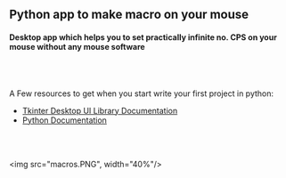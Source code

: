 ## Python app to make macro on your mouse

#### Desktop app which helps you to set practically infinite no. CPS on your mouse without any mouse software

<br><br>

A Few resources to get when you start write your first project in python:
- [Tkinter Desktop UI Library Documentation](https://docs.python.org/3/library/tk.html)
- [Python Documentation](https://docs.python.org/3/)

<br><br>

<img src="macros.PNG", width="40%"/>
